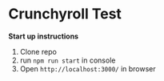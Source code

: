 # Crunchyroll Test
**Start up instructions**
1) Clone repo
2) run `npm run start` in console
3) Open `http://localhost:3000/` in browser

